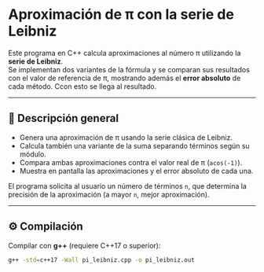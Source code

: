 # Aproximación de π con la serie de Leibniz

Este programa en C++ calcula aproximaciones al número π utilizando la **serie de Leibniz**.  
Se implementan dos variantes de la fórmula y se comparan sus resultados con el valor de referencia de π, mostrando además el **error absoluto** de cada método. Ccon esto se llega al resultado. 

---

## 📌 Descripción general

- Genera una aproximación de π usando la serie clásica de Leibniz.
- Calcula también una variante de la suma separando términos según su módulo.
- Compara ambas aproximaciones contra el valor real de π (`acos(-1)`).
- Muestra en pantalla las aproximaciones y el error absoluto de cada una.

El programa solicita al usuario un número de términos `n`, que determina la precisión de la aproximación (a mayor `n`, mejor aproximación).

---

## ⚙️ Compilación

Compilar con **g++** (requiere C++17 o superior):

```bash
g++ -std=c++17 -Wall pi_leibniz.cpp -o pi_leibniz.out
